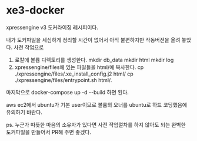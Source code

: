 # xe3-docker
xpressengine v3 도커라이징 레시피이다.

내가 도커파일을 세심하게 정리할 시간이 없어서 아직 불편하지만 작동버전을 올려 놓았다.
사전 작업으로 
  1. 로칼에 볼륨 디렉토리를 생성한다.
    mkdir db_data
    mkdir html
    mkdir log
  2. xpressengine/files에 있는 파일들을 html/에 복사한다.
     cp ./xpressengine/files/.xe_install_config.j2 html/
     cp ./xpressengine/files/entrypoint.sh html/.
     
 마지막으로 docker-compose up -d --build 하면 된다.
 
 aws ec2에서 ubuntu가 기본 user이므로 볼륨의 오너를 ubuntu로 하드 코딩했음에 유의하기 바란다.
 
 ps. 누군가 따뜻한 마음의 소유자가 있다면 사전 작업절차를 하지 않아도 되는 완벽한 도커파일을 만들어서 PR해 주면 좋겠다.
